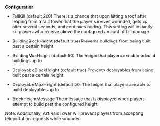 **Configuration**


* FallKill (default 200)
There is a chance that upon hitting a roof after leaping from a raid tower that the player survives wounded, gets up after several seconds, and continues raiding.
This setting will instantly kill players who receive above the configured amount of fall damage.

* BuildingBlockHeight (default true)
Prevents buildings from being built past a certain height

* BuildingMaxHeight (default 50)
The height that players are able to build buildings up to

* DeployableBlockHeight (default true)
Prevents deployables from being built past a certain height

* DeployableMaxHeight (default 50)
The height that players are able to build deployables up to

* BlockHeightMessage
The message that is displayed when players attempt to build past the configured height

Note: Additionally, AntiRaidTower will prevent players from accepting teleportation requests while wounded